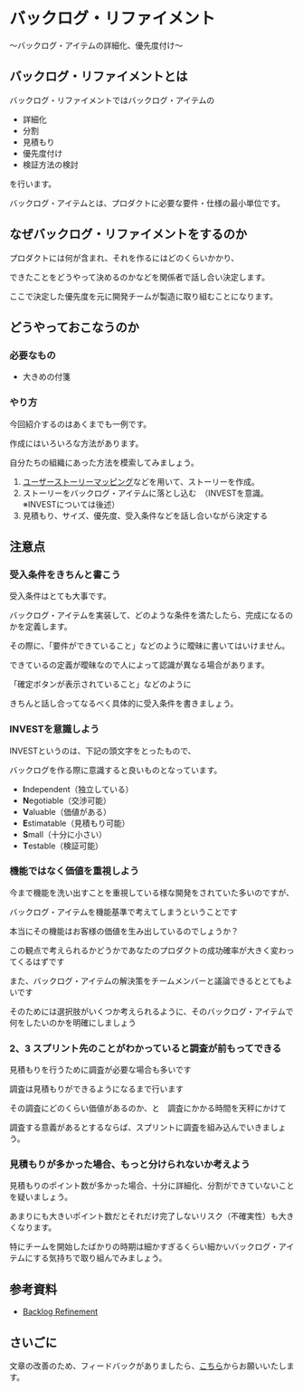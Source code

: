 # バックログ・リファイメント

〜バックログ・アイテムの詳細化、優先度付け〜

## バックログ・リファイメントとは

バックログ・リファイメントではバックログ・アイテムの

* 詳細化
* 分割
* 見積もり
* 優先度付け
* 検証方法の検討

を行います。

バックログ・アイテムとは、プロダクトに必要な要件・仕様の最小単位です。

## なぜバックログ・リファイメントをするのか

プロダクトには何が含まれ、それを作るにはどのくらいかかり、

できたことをどうやって決めるのかなどを関係者で話し合い決定します。

ここで決定した優先度を元に開発チームが製造に取り組むことになります。

## どうやっておこなうのか

### 必要なもの

* 大きめの付箋

### やり方

今回紹介するのはあくまでも一例です。

作成にはいろいろな方法があります。

自分たちの組織にあった方法を模索してみましょう。

1. [ユーザーストーリーマッピング](/practices/user-story-mapping)などを用いて、ストーリーを作成。
1. ストーリーをバックログ・アイテムに落とし込む　（INVESTを意識。※INVESTについては後述）
1. 見積もり、サイズ、優先度、受入条件などを話し合いながら決定する

## 注意点

### 受入条件をきちんと書こう

受入条件はとても大事です。

バックログ・アイテムを実装して、どのような条件を満たしたら、完成になるのかを定義します。

その際に、「要件ができていること」などのように曖昧に書いてはいけません。

できているの定義が曖昧なので人によって認識が異なる場合があります。

「確定ボタンが表示されていること」などのように

きちんと話し合ってなるべく具体的に受入条件を書きましょう。

### INVESTを意識しよう

INVESTというのは、下記の頭文字をとったもので、

バックログを作る際に意識すると良いものとなっています。

* **I**ndependent（独立している）
* **N**egotiable（交渉可能）
* **V**aluable（価値がある）
* **E**stimatable（見積もり可能）
* **S**mall（十分に小さい）
* **T**estable（検証可能）

### 機能ではなく価値を重視しよう

今まで機能を洗い出すことを重視している様な開発をされていた多いのですが、

バックログ・アイテムを機能基準で考えてしまうということです

本当にその機能はお客様の価値を生み出しているのでしょうか？

この観点で考えられるかどうかであなたのプロダクトの成功確率が大きく変わってくるはずです

また、バックログ・アイテムの解決策をチームメンバーと議論できるととてもよいです

そのためには選択肢がいくつか考えられるように、そのバックログ・アイテムで何をしたいのかを明確にしましょう

### 2、3 スプリント先のことがわかっていると調査が前もってできる

見積もりを行うために調査が必要な場合も多いです

調査は見積もりができるようになるまで行います

その調査にどのくらい価値があるのか、と　調査にかかる時間を天秤にかけて

調査する意義があるとするならば、スプリントに調査を組み込んでいきましょう。

### 見積もりが多かった場合、もっと分けられないか考えよう

見積もりのポイント数が多かった場合、十分に詳細化、分割ができていないことを疑いましょう。

あまりにも大きいポイント数だとそれだけ完了しないリスク（不確実性）も大きくなります。

特にチームを開始したばかりの時期は細かすぎるくらい細かいバックログ・アイテムにする気持ちで取り組んでみましょう。

## 参考資料
* [Backlog Refinement](https://openpracticelibrary.com/practice/backlog-refinement/)

## さいごに

文章の改善のため、フィードバックがありましたら、[こちら](https://forms.gle/TKUJ2Gs9EoH2jQvp7)からお願いいたします。
